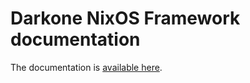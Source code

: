 # Darkone NixOS Framework documentation

The documentation is [available here](https://darkone-linux.github.io).
